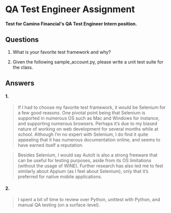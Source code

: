# QA Test Engineer Assignment

#### Test for Camino Financial's QA Test Engineer Intern position.

## Questions

1. What is your favorite test framework and why?

2. Given the following sample_account.py, please write a unit test suite for the class.


## Answers
#### 1.
>If I had to choose my favorite test framework, it would be Selenium for a few good reasons. One pivotal point being that Selenium is supported in numerous OS such as Mac and Windows for instance, and supporting numerous browsers. Perhaps it’s due to my biased nature of working on web development for several months while at school. Although I’m no expert with Selenium, I do find it quite appealing that it has numerous documentation online, and seems to have earned itself a reputation. 

>Besides Selenium, I would say AutoIt is also a strong freeware that can be useful for testing purposes, aside from its OS limitations (without the usage of WINE). Further research has also led me to feel similarly about Appium (as I feel about Selenium), only that it’s preferred for native mobile applications.

#### 2.
>I spent a bit of time to review over Python, unittest with Python, and manual QA testing (on a surface-level). 

